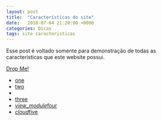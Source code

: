 ```yaml
---
layout: post
title:  "Características do site"
date:   2018-07-04 21:20:00 +0000
categories: Dicas
tags: site caracteristicas
---
```


Esse post é voltado somente para demonstração de todas as características que este website possui.


 <!-- Dropdown Trigger -->
 <a class='dropdown-button btn' data-belloworigin="true" href='#' data-activates='dropdown1'>Drop Me!</a>

 <!-- Dropdown Structure -->
 <ul id='dropdown1' class='dropdown-content'>
   <li><a href="#!">one</a></li>
   <li><a href="#!">two</a></li>
   <li class="divider" tabindex="-1"></li>
   <li><a href="#!">three</a></li>
   <li><a href="#!"><i class="material-icons">view_module</i>four</a></li>
   <li><a href="#!"><i class="material-icons">cloud</i>five</a></li>
 </ul>

<script>
$('.dropdown-button').dropdown();
</script>
